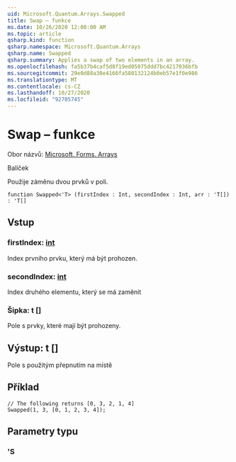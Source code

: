 ```yaml
---
uid: Microsoft.Quantum.Arrays.Swapped
title: Swap – funkce
ms.date: 10/26/2020 12:00:00 AM
ms.topic: article
qsharp.kind: function
qsharp.namespace: Microsoft.Quantum.Arrays
qsharp.name: Swapped
qsharp.summary: Applies a swap of two elements in an array.
ms.openlocfilehash: fa5b37b4caf5d8f19ed05075ddd7bc4217036bfb
ms.sourcegitcommit: 29e0d88a30e4166fa580132124b0eb57e1f0e986
ms.translationtype: MT
ms.contentlocale: cs-CZ
ms.lasthandoff: 10/27/2020
ms.locfileid: "92705745"
---
```

# <a name="swapped-function"></a>Swap – funkce

Obor názvů: [Microsoft. Forms. Arrays](xref:Microsoft.Quantum.Arrays)

Balíček [](https://nuget.org/packages/)


Použije záměnu dvou prvků v poli.

```qsharp
function Swapped<'T> (firstIndex : Int, secondIndex : Int, arr : 'T[]) : 'T[]
```


## <a name="input"></a>Vstup

### <a name="firstindex--int"></a>firstIndex: [int](xref:microsoft.quantum.lang-ref.int)

Index prvního prvku, který má být prohozen.


### <a name="secondindex--int"></a>secondIndex: [int](xref:microsoft.quantum.lang-ref.int)

Index druhého elementu, který se má zaměnit


### <a name="arr--t"></a>Šipka: t []

Pole s prvky, které mají být prohozeny.



## <a name="output--t"></a>Výstup: t []

Pole s použitým přepnutím na místě

## <a name="example"></a>Příklad

```qsharp
// The following returns [0, 3, 2, 1, 4]
Swapped(1, 3, [0, 1, 2, 3, 4]);
```

## <a name="type-parameters"></a>Parametry typu

### <a name="t"></a>'S

